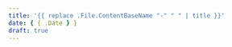 ```yaml
---
title: '{{ replace .File.ContentBaseName "-" " " | title }}'
date: { { .Date } }
draft: true
---
```

